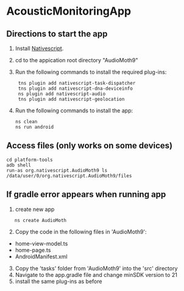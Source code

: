 # AcousticMonitoringApp
## Directions to start the app 
1. Install [Nativescript](https://docs.nativescript.org/environment-setup.html#windows-android).

2. cd to the appication root directory "AudioMoth9" 

3. Run the following commands to install the required plug-ins: 
   ```
    tns plugin add nativescript-task-dispatcher
    tns plugin add nativescript-dna-deviceinfo
    ns plugin add nativescript-audio
    tns plugin add nativescript-geolocation
   ```
4. Run the following commands to install the app: 
    ```
    ns clean
    ns run android
   ```
## Access files (only works on some devices)
```
cd platform-tools 
adb shell
run-as org.nativescript.AudioMoth9 ls /data/user/0/org.nativescript.AudioMoth9/files 
```


## If gradle error appears when running app

1. create new app 
 ```
    ns create AudioMoth
```
2. Copy the code in the following files in 'AudioMoth9':
-  home-view-model.ts
-  home-page.ts
-  AndroidManifest.xml 

3. Copy the 'tasks' folder from 'AudioMoth9' into the 'src' directory 
4. Navigate to the app.gradle file and change minSDK version to 21
4. install the same plug-ins as before 



   

